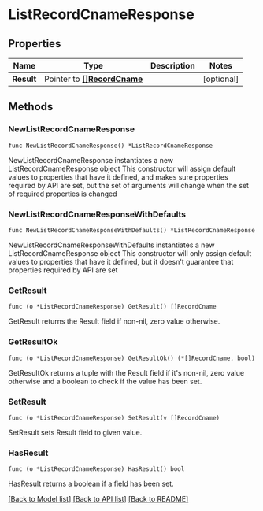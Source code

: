 # ListRecordCnameResponse

## Properties

Name | Type | Description | Notes
------------ | ------------- | ------------- | -------------
**Result** | Pointer to [**[]RecordCname**](RecordCname.md) |  | [optional] 

## Methods

### NewListRecordCnameResponse

`func NewListRecordCnameResponse() *ListRecordCnameResponse`

NewListRecordCnameResponse instantiates a new ListRecordCnameResponse object
This constructor will assign default values to properties that have it defined,
and makes sure properties required by API are set, but the set of arguments
will change when the set of required properties is changed

### NewListRecordCnameResponseWithDefaults

`func NewListRecordCnameResponseWithDefaults() *ListRecordCnameResponse`

NewListRecordCnameResponseWithDefaults instantiates a new ListRecordCnameResponse object
This constructor will only assign default values to properties that have it defined,
but it doesn't guarantee that properties required by API are set

### GetResult

`func (o *ListRecordCnameResponse) GetResult() []RecordCname`

GetResult returns the Result field if non-nil, zero value otherwise.

### GetResultOk

`func (o *ListRecordCnameResponse) GetResultOk() (*[]RecordCname, bool)`

GetResultOk returns a tuple with the Result field if it's non-nil, zero value otherwise
and a boolean to check if the value has been set.

### SetResult

`func (o *ListRecordCnameResponse) SetResult(v []RecordCname)`

SetResult sets Result field to given value.

### HasResult

`func (o *ListRecordCnameResponse) HasResult() bool`

HasResult returns a boolean if a field has been set.


[[Back to Model list]](../README.md#documentation-for-models) [[Back to API list]](../README.md#documentation-for-api-endpoints) [[Back to README]](../README.md)


